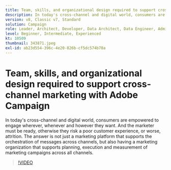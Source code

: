 ```yaml
---
title: Team, skills, and organizational design required to support cross-channel marketing with Adobe Campaign
description: In today's cross-channel and digital world, consumers are empowered to engage wherever, whenever and however they want.
version: v8, Classic v7, Standard
solution: Campaign
role: Leader, Architect, Developer, Data Architect, Data Engineer, Admin, User
level: Beginner, Intermediate, Experienced
kt: 10509
thumbnail: 343871.jpeg
exl-id: ab23d554-396c-4e20-826b-cf5dc574b78a
---
```

# Team, skills, and organizational design required to support cross-channel marketing with Adobe Campaign

In today's cross-channel and digital world, consumers are empowered to engage wherever, whenever and however they want. And the marketer must be ready, otherwise they risk a poor customer experience, or worse, attrition. The answer is not just a marketing platform that supports the orchestration of messages across channels, but also having a marketing organization that supports planning, execution and measurement of marketing campaigns across all channels.

>[!VIDEO](https://video.tv.adobe.com/v/343871/?quality=12&learn=on)
